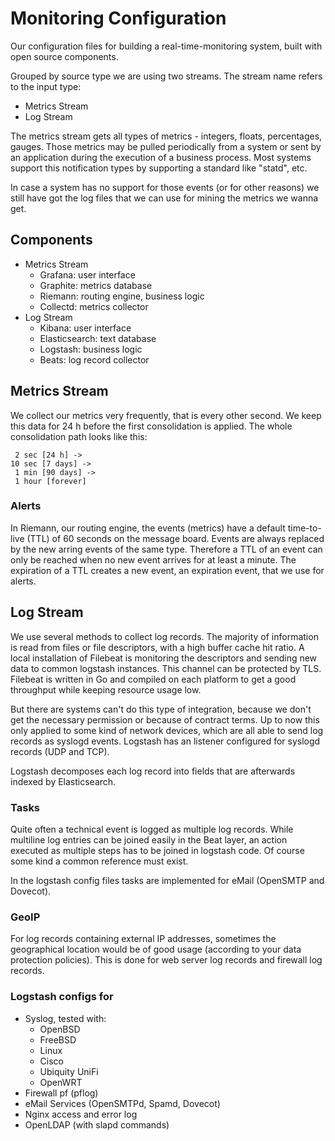 Monitoring Configuration
========================

Our configuration files for building a real-time-monitoring system,
built with open source components.

Grouped by source type we are using two streams. The stream name refers
to the input type:

* Metrics Stream
* Log Stream

The metrics stream gets all types of metrics - integers, floats,
percentages, gauges. Those metrics may be pulled periodically from a
system or sent by an application during the execution of a business
process. Most systems support this notification types by supporting a
standard like "statd", etc.

In case a system has no support for those events (or for other
reasons) we still have got the log files that we can use for mining the
metrics we wanna get.


Components
----------

* Metrics Stream
  - Grafana: user interface
  - Graphite: metrics database
  - Riemann: routing engine, business logic
  - Collectd: metrics collector
* Log Stream
  - Kibana: user interface
  - Elasticsearch: text database
  - Logstash: business logic
  - Beats: log record collector


Metrics Stream
--------------

We collect our metrics very frequently, that is every other second. We
keep this data for 24 h before the first consolidation is applied. The
whole consolidation path looks like this:

     2 sec [24 h] ->
    10 sec [7 days] ->
     1 min [90 days] ->
     1 hour [forever]

### Alerts

In Riemann, our routing engine, the events (metrics) have a default
time-to-live (TTL) of 60 seconds on the message board. Events are always
replaced by the new arring events of the same type. Therefore a TTL of
an event can only be reached when no new event arrives for at least a
minute. The expiration of a TTL creates a new event, an expiration
event, that we use for alerts.


Log Stream
----------

We use several methods to collect log records. The majority of
information is read from files or file descriptors, with a high buffer
cache hit ratio. A local installation of Filebeat is monitoring the
descriptors and sending new data to common logstash instances. This
channel can be protected by TLS.  Filebeat is written in Go and compiled
on each platform to get a good throughput while keeping resource usage
low.

But there are systems can't do this type of integration, because we
don't get the necessary permission or because of contract terms. Up to
now this only applied to some kind of network devices, which are all
able to send log records as syslogd events. Logstash has an listener
configured for syslogd records (UDP and TCP).

Logstash decomposes each log record into fields that are afterwards
indexed by Elasticsearch.

### Tasks

Quite often a technical event is logged as multiple log records. While
multiline log entries can be joined easily in the Beat layer, an action
executed as multiple steps has to be joined in logstash code. Of course
some kind a common reference must exist.

In the logstash config files tasks are implemented for eMail (OpenSMTP
and Dovecot).

### GeoIP

For log records containing external IP addresses, sometimes the
geographical location would be of good usage (according to your data
protection policies). This is done for web server log records and
firewall log records.


### Logstash configs for

* Syslog, tested with:
  - OpenBSD
  - FreeBSD
  - Linux
  - Cisco
  - Ubiquity UniFi
  - OpenWRT
* Firewall pf (pflog)
* eMail Services (OpenSMTPd, Spamd, Dovecot)
* Nginx access and error log
* OpenLDAP (with slapd commands)
